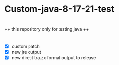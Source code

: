 # Custom-java-8-17-21-test
#
++ this repository only for testing java ++ 
#
#
- [x]  custom patch
- [x] new jre output
- [x] new direct tra.zx format output to release 
